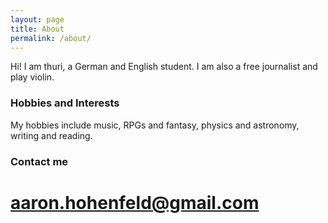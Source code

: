 ```yaml
---
layout: page
title: About
permalink: /about/
---
```


Hi! I am thuri, a German and English student. I am also a free journalist and play violin.

### Hobbies and Interests

My hobbies include music, RPGs and fantasy, physics and astronomy, writing and reading.

### Contact me

# [aaron.hohenfeld@gmail.com](mailto:aaron.hohenfeld@gmail.com)
